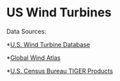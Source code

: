 # US Wind Turbines
Data Sources: 

*[U.S. Wind Turbine Database](https://eerscmap.usgs.gov/uswtdb "U.S. Wind Turbine Database")

*[Global Wind Atlas](https://globalwindatlas.info/ "Global Wind Atlas")

*[U.S. Census Bureau TIGER Products](https://www.census.gov/geographies/mapping-files/time-series/geo/carto-boundary-file.html "U.S. Census Bureau TIGER Products")